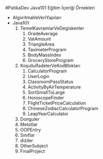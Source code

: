 #PatikaDev Java101 Eğitim İçeriği Örnekleri  
* AlgoritmaVeVeriYapıları
* Java101
    1. TemelKavramlarVeDegiskenler
        1. GradeAverage
        2. VatAmount
        3. TriangleArea
        4. TaximeterProgram
        5. BodyMassIndex
        6. GroceryStoreProgram
    2. KoşulluİfadelerVeKodBlokları
        1. CalculatorProgram
        2. UserLogin
        3. ClassroomPassStatus
        4. ActivityByAirTemperature
        5. SortSmallToLarge
        6. HoroscopeFinder
        7. FlightTicketPriceCalculation
        8. ChineseZodiacCalculatorProgram
        9. LeapYearCalculator
    3. Donguler
    4. Metotlar
    5. OOPEntry
    6. Sınıflar
    7. diziler
    8. OtherSubject
    9. FinalProject